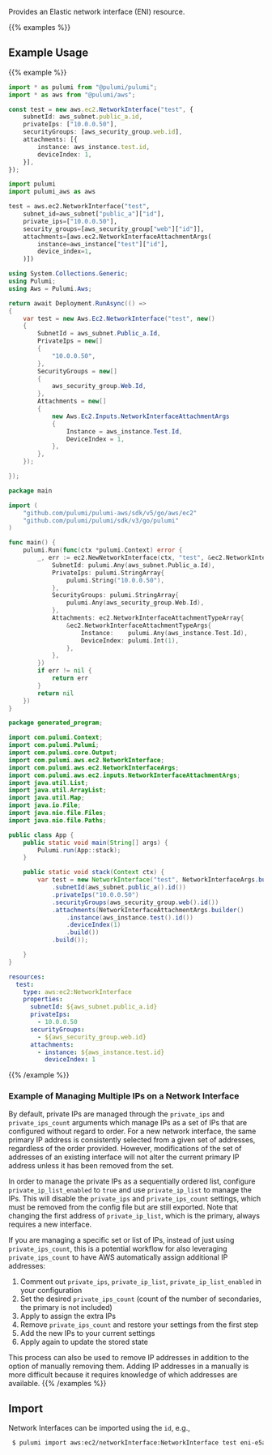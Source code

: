 Provides an Elastic network interface (ENI) resource.

{{% examples %}}
## Example Usage
{{% example %}}

```typescript
import * as pulumi from "@pulumi/pulumi";
import * as aws from "@pulumi/aws";

const test = new aws.ec2.NetworkInterface("test", {
    subnetId: aws_subnet.public_a.id,
    privateIps: ["10.0.0.50"],
    securityGroups: [aws_security_group.web.id],
    attachments: [{
        instance: aws_instance.test.id,
        deviceIndex: 1,
    }],
});
```
```python
import pulumi
import pulumi_aws as aws

test = aws.ec2.NetworkInterface("test",
    subnet_id=aws_subnet["public_a"]["id"],
    private_ips=["10.0.0.50"],
    security_groups=[aws_security_group["web"]["id"]],
    attachments=[aws.ec2.NetworkInterfaceAttachmentArgs(
        instance=aws_instance["test"]["id"],
        device_index=1,
    )])
```
```csharp
using System.Collections.Generic;
using Pulumi;
using Aws = Pulumi.Aws;

return await Deployment.RunAsync(() => 
{
    var test = new Aws.Ec2.NetworkInterface("test", new()
    {
        SubnetId = aws_subnet.Public_a.Id,
        PrivateIps = new[]
        {
            "10.0.0.50",
        },
        SecurityGroups = new[]
        {
            aws_security_group.Web.Id,
        },
        Attachments = new[]
        {
            new Aws.Ec2.Inputs.NetworkInterfaceAttachmentArgs
            {
                Instance = aws_instance.Test.Id,
                DeviceIndex = 1,
            },
        },
    });

});
```
```go
package main

import (
	"github.com/pulumi/pulumi-aws/sdk/v5/go/aws/ec2"
	"github.com/pulumi/pulumi/sdk/v3/go/pulumi"
)

func main() {
	pulumi.Run(func(ctx *pulumi.Context) error {
		_, err := ec2.NewNetworkInterface(ctx, "test", &ec2.NetworkInterfaceArgs{
			SubnetId: pulumi.Any(aws_subnet.Public_a.Id),
			PrivateIps: pulumi.StringArray{
				pulumi.String("10.0.0.50"),
			},
			SecurityGroups: pulumi.StringArray{
				pulumi.Any(aws_security_group.Web.Id),
			},
			Attachments: ec2.NetworkInterfaceAttachmentTypeArray{
				&ec2.NetworkInterfaceAttachmentTypeArgs{
					Instance:    pulumi.Any(aws_instance.Test.Id),
					DeviceIndex: pulumi.Int(1),
				},
			},
		})
		if err != nil {
			return err
		}
		return nil
	})
}
```
```java
package generated_program;

import com.pulumi.Context;
import com.pulumi.Pulumi;
import com.pulumi.core.Output;
import com.pulumi.aws.ec2.NetworkInterface;
import com.pulumi.aws.ec2.NetworkInterfaceArgs;
import com.pulumi.aws.ec2.inputs.NetworkInterfaceAttachmentArgs;
import java.util.List;
import java.util.ArrayList;
import java.util.Map;
import java.io.File;
import java.nio.file.Files;
import java.nio.file.Paths;

public class App {
    public static void main(String[] args) {
        Pulumi.run(App::stack);
    }

    public static void stack(Context ctx) {
        var test = new NetworkInterface("test", NetworkInterfaceArgs.builder()        
            .subnetId(aws_subnet.public_a().id())
            .privateIps("10.0.0.50")
            .securityGroups(aws_security_group.web().id())
            .attachments(NetworkInterfaceAttachmentArgs.builder()
                .instance(aws_instance.test().id())
                .deviceIndex(1)
                .build())
            .build());

    }
}
```
```yaml
resources:
  test:
    type: aws:ec2:NetworkInterface
    properties:
      subnetId: ${aws_subnet.public_a.id}
      privateIps:
        - 10.0.0.50
      securityGroups:
        - ${aws_security_group.web.id}
      attachments:
        - instance: ${aws_instance.test.id}
          deviceIndex: 1
```
{{% /example %}}
### Example of Managing Multiple IPs on a Network Interface

By default, private IPs are managed through the `private_ips` and `private_ips_count` arguments which manage IPs as a set of IPs that are configured without regard to order. For a new network interface, the same primary IP address is consistently selected from a given set of addresses, regardless of the order provided. However, modifications of the set of addresses of an existing interface will not alter the current primary IP address unless it has been removed from the set.

In order to manage the private IPs as a sequentially ordered list, configure `private_ip_list_enabled` to `true` and use `private_ip_list` to manage the IPs. This will disable the `private_ips` and `private_ips_count` settings, which must be removed from the config file but are still exported. Note that changing the first address of `private_ip_list`, which is the primary, always requires a new interface.

If you are managing a specific set or list of IPs, instead of just using `private_ips_count`, this is a potential workflow for also leveraging `private_ips_count` to have AWS automatically assign additional IP addresses:

1. Comment out `private_ips`, `private_ip_list`, `private_ip_list_enabled` in your configuration
2. Set the desired `private_ips_count` (count of the number of secondaries, the primary is not included)
3. Apply to assign the extra IPs
4. Remove `private_ips_count` and restore your settings from the first step
5. Add the new IPs to your current settings
6. Apply again to update the stored state

This process can also be used to remove IP addresses in addition to the option of manually removing them. Adding IP addresses in a manually is more difficult because it requires knowledge of which addresses are available.
{{% /examples %}}

## Import

Network Interfaces can be imported using the `id`, e.g.,

```sh
 $ pulumi import aws:ec2/networkInterface:NetworkInterface test eni-e5aa89a3
```

 